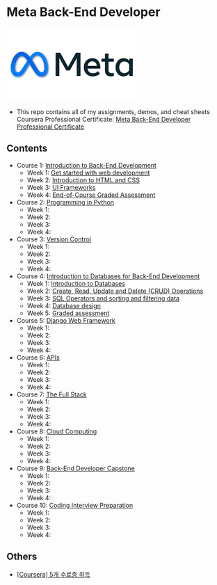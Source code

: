 # Meta Back-End Developer

<img src="/images/meta-logo.png" alt="meta-logo" width=300>

- This repo contains all of my assignments, demos, and cheat sheets Coursera Professional Certificate: [Meta Back-End Developer Professional Certificate](https://www.coursera.org/professional-certificates/meta-back-end-developer)

## Contents

- Course 1: [Introduction to Back-End Development](https://www.coursera.org/learn/introduction-to-back-end-development?specialization=meta-back-end-developer)
    * Week 1: [Get started with web development]()
    * Week 2: [Introduction to HTML and CSS]()
    * Week 3: [UI Frameworks]()
    * Week 4: [End-of-Course Graded Assessment]()
- Course 2: [Programming in Python](https://www.coursera.org/learn/programming-in-python?specialization=meta-back-end-developer)
    * Week 1:
    * Week 2:
    * Week 3:
    * Week 4:
- Course 3: [Version Control](https://www.coursera.org/learn/introduction-to-version-control?specialization=meta-front-end-developer)
    * Week 1:
    * Week 2:
    * Week 3:
    * Week 4:
- Course 4: [Introduction to Databases for Back-End Development](https://www.coursera.org/learn/intro-to-databases-back-end-development?specialization=meta-back-end-developer)
    * Week 1: [Introduction to Databases]()
    * Week 2: [Create, Read, Update and Delete (CRUD) Operations]()
    * Week 3: [SQL Operators and sorting and filtering data]()
    * Week 4: [Database design]()
    * Week 5: [Graded assessment]()
- Course 5: [Django Web Framework](https://www.coursera.org/learn/django-web-framework?specialization=meta-back-end-developer)
    * Week 1:
    * Week 2:
    * Week 3:
    * Week 4:
- Course 6: [APIs](https://www.coursera.org/learn/apis?specialization=meta-back-end-developer)
    * Week 1:
    * Week 2:
    * Week 3:
    * Week 4:
- Course 7: [The Full Stack](https://www.coursera.org/learn/the-full-stack?specialization=meta-back-end-developer)
    * Week 1:
    * Week 2:
    * Week 3:
    * Week 4:
- Course 8: [Cloud Computing](https://www.coursera.org/learn/meta-cloud-computing?specialization=meta-back-end-developer)
    * Week 1:
    * Week 2:
    * Week 3:
    * Week 4:
- Course 9: [Back-End Developer Capstone](https://www.coursera.org/learn/back-end-developer-capstone?specialization=meta-back-end-developer#syllabus)
    * Week 1:
    * Week 2:
    * Week 3:
    * Week 4:
- Course 10: [Coding Interview Preparation](https://www.coursera.org/learn/coding-interview-preparation?specialization=meta-back-end-developer)
    * Week 1:
    * Week 2:
    * Week 3:
    * Week 4:

## Others

- [[Coursera] 5개 수료증 취득](https://devfancy.github.io/Coursera-Certificates/)